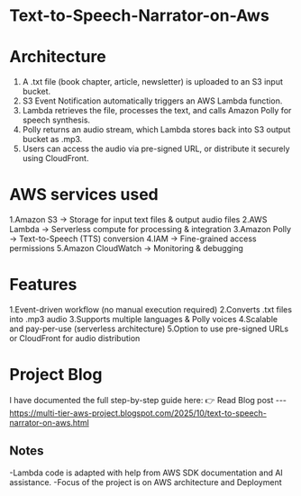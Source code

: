 # Text-to-Speech-Narrator-on-Aws

# Architecture
1. A .txt file (book chapter, article, newsletter) is uploaded to an S3 input bucket.
2. S3 Event Notification automatically triggers an AWS Lambda function.
3. Lambda retrieves the file, processes the text, and calls Amazon Polly for speech synthesis.
4. Polly returns an audio stream, which Lambda stores back into S3 output bucket as .mp3.
5. Users can access the audio via pre-signed URL, or distribute it securely using CloudFront.

# AWS services used
1.Amazon S3 → Storage for input text files & output audio files
2.AWS Lambda → Serverless compute for processing & integration
3.Amazon Polly → Text-to-Speech (TTS) conversion
4.IAM → Fine-grained access permissions
5.Amazon CloudWatch → Monitoring & debugging

# Features
1.Event-driven workflow (no manual execution required)
2.Converts .txt files into .mp3 audio
3.Supports multiple languages & Polly voices
4.Scalable and pay-per-use (serverless architecture)
5.Option to use pre-signed URLs or CloudFront for audio distribution

# Project Blog
I  have documented the full step-by-step guide here:
👉 Read Blog post --- https://multi-tier-aws-project.blogspot.com/2025/10/text-to-speech-narrator-on-aws.html

## Notes
-Lambda code is adapted with help from AWS SDK documentation  and AI assistance.
-Focus of the project is on AWS architecture and Deployment
